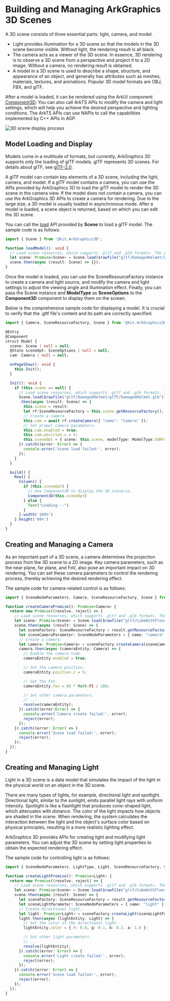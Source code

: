 # Building and Managing ArkGraphics 3D Scenes
<!--Kit: ArkGraphics 3D-->
<!--Subsystem: Graphics-->
<!--Owner: @zzhao0-->
<!--Designer: @zdustc-->
<!--Tester: @zhangyue283-->
<!--Adviser: @ge-yafang-->

A 3D scene consists of three essential parts: light, camera, and model.
- Light provides illumination for a 3D scene so that the models in the 3D scene become visible. Without light, the rendering result is all black.
- The camera acts as a viewer of the 3D scene. In essence, 3D rendering is to observe a 3D scene from a perspective and project it to a 2D image. Without a camera, no rendering result is obtained.
- A model in a 3D scene is used to describe a shape, structure, and appearance of an object, and generally has attributes such as meshes, materials, textures, and animations. Popular 3D model formats are OBJ, FBX, and glTF.

After a model is loaded, it can be rendered using the ArkUI component [Component3D](../reference/apis-arkui/arkui-ts/ts-basic-components-component3d.md). You can also call ArkTS APIs to modify the camera and light settings, which will help you achieve the desired perspective and lighting conditions. The ArkTS APIs can use NAPIs to call the capabilities implemented by C++ APIs in AGP.

![3D scene display process](./figures/scene.PNG)

## Model Loading and Display
Models come in a multitude of formats, but currently, ArkGraphics 3D supports only the loading of glTF models. glTF represents 3D scenes. For details about glTF, see [glTF-2.0](https://registry.khronos.org/glTF/specs/2.0/glTF-2.0.html).

A glTF model can contain key elements of a 3D scene, including the light, camera, and model. If a glTF model contains a camera, you can use the APIs provided by ArkGraphics 3D to load the glTF model to render the 3D scene in the camera view. If the model does not contain a camera, you can use the ArkGraphics 3D APIs to create a camera for rendering. Due to the large size, a 3D model is usually loaded in asynchronous mode. After a model is loaded, a scene object is returned, based on which you can edit the 3D scene.

You can call the [load](../reference/apis-arkgraphics3d/js-apis-inner-scene.md#load) API provided by **Scene** to load a glTF model. The sample code is as follows:
```ts
import { Scene } from '@kit.ArkGraphics3D';

function loadModel(): void {
  // Load scene resources, which supports .gltf and .glb formats. The path and file name can be customized based on the specific project resources.
  let scene: Promise<Scene> = Scene.load($rawfile("gltf/DamagedHelmet/glTF/DamagedHelmet.glb"));
  scene.then(async (result: Scene) => {});
}
```

Once the model is loaded, you can use the SceneResourceFactory instance to create a camera and light source, and modify the camera and light settings to adjust the viewing angle and illumination effect. Finally, you can pass the Scene instance and **ModelType** as **SceneOptions** to the **Component3D** component to display them on the screen.

Below is the comprehensive sample code for displaying a model. It is crucial to verify that the .gltf file's content and its path are correctly specified.

```ts
import { Camera, SceneResourceFactory, Scene } from '@kit.ArkGraphics3D';

@Entry
@Component
struct Model {
  scene: Scene | null = null;
  @State sceneOpt: SceneOptions | null = null;
  cam: Camera | null = null;

  onPageShow(): void {
    this.Init();
  }

  Init(): void {
    if (this.scene == null) {
      // Load scene resources, which supports .gltf and .glb formats. The path and file name can be customized based on the specific project resources.
      Scene.load($rawfile("gltf/DamagedHelmet/glTF/DamagedHelmet.glb"))
      .then(async (result: Scene) => {
        this.scene = result;
        let rf:SceneResourceFactory = this.scene.getResourceFactory();
        // Create a camera.
        this.cam = await rf.createCamera({ "name": "Camera" });
        // Set proper camera parameters.
        this.cam.enabled = true;
        this.cam.position.z = 5;
        this.sceneOpt = { scene: this.scene, modelType: ModelType.SURFACE } as SceneOptions;
      }).catch((error: Error) => {
        console.error('Scene load failed:', error);
      });
    }
  }

  build() {
    Row() {
      Column() {
        if (this.sceneOpt) {
          // Use Component3D to display the 3D scenario.
          Component3D(this.sceneOpt)
        } else {
          Text("Loading···")
        }
      }.width('100%')
    }.height('60%')
  }
}
```

## Creating and Managing a Camera

As an important part of a 3D scene, a camera determines the projection process from the 3D scene to a 2D image. Key camera parameters, such as the near plane, far plane, and FoV, also pose an important impact on 3D rendering. You can set these camera parameters to control the rendering process, thereby achieving the desired rendering effect.

The sample code for camera-related control is as follows:
```ts
import { SceneNodeParameters, Camera, SceneResourceFactory, Scene } from '@kit.ArkGraphics3D';

function createCameraPromise(): Promise<Camera> {
  return new Promise((resolve, reject) => {
    // Load scene resources, which supports .gltf and .glb formats. The path and file name can be customized based on the specific project resources.
    let scene: Promise<Scene> = Scene.load($rawfile("gltf/CubeWithFloor/glTF/AnimatedCube.glb"));
    scene.then(async (result: Scene) => {
      let sceneFactory: SceneResourceFactory = result.getResourceFactory();
      let sceneCameraParameter: SceneNodeParameters = { name: "camera" };
      // Create a camera.
      let camera: Promise<Camera> = sceneFactory.createCamera(sceneCameraParameter);
      camera.then(async (cameraEntity: Camera) => {
        // Enable the camera node.
        cameraEntity.enabled = true;

        // Set the camera position.
        cameraEntity.position.z = 5;

        // Set the FoV.
        cameraEntity.fov = 60 * Math.PI / 180;

        // Set other camera parameters.
        // ...
        resolve(cameraEntity);
      }).catch((error:Error) => {
        console.error('Camera create failed:', error);
        reject(error);
      });
    }).catch((error: Error) => {
      console.error('Scene load failed:', error);
      reject(error);
    });
  });
}
```


## Creating and Managing Light

Light in a 3D scene is a data model that simulates the impact of the light in the physical world on an object in the 3D scene.

There are many types of lights, for example, directional light and spotlight. Directional light, similar to the sunlight, emits parallel light rays with uniform intensity. Spotlight is like a flashlight that produces cone-shaped light, which attenuates with distance. The color of the light impacts how objects are shaded in the scene. When rendering, the system calculates the interaction between the light and the object's surface color based on physical principles, resulting in a more realistic lighting effect.

ArkGraphics 3D provides APIs for creating light and modifying light parameters. You can adjust the 3D scene by setting light properties to obtain the expected rendering effect.

The sample code for controlling light is as follows:
```ts
import { SceneNodeParameters, LightType, Light, SceneResourceFactory, Scene } from '@kit.ArkGraphics3D';

function createLightPromise(): Promise<Light> {
  return new Promise((resolve, reject) => {
    // Load scene resources, which supports .gltf and .glb formats. The path and file name can be customized based on the specific project resources.
    let scene: Promise<Scene> = Scene.load($rawfile("gltf/CubeWithFloor/glTF/AnimatedCube.glb"));
    scene.then(async (result: Scene) => {
      let sceneFactory: SceneResourceFactory = result.getResourceFactory();
      let sceneLightParameter: SceneNodeParameters = { name: "light" };
      // Create directional light.
      let light: Promise<Light> = sceneFactory.createLight(sceneLightParameter, LightType.DIRECTIONAL);
      light.then(async (lightEntity: Light) => {
        // Set the color of the directional light.
        lightEntity.color = { r: 0.8, g: 0.1, b: 0.2, a: 1.0 };

        // Set other light parameters.
        // ...
        resolve(lightEntity);
      }).catch((error: Error) => {
        console.error('Light create failed:', error);
        reject(error);
      });
    }).catch((error: Error) => {
      console.error('Scene load failed:', error);
      reject(error);
    });
  });
}
```

<!--RP1-->
